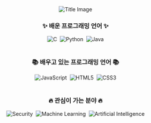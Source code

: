 <div align="center">
  <img src="https://github.com/oka1313/oka1313/assets/101691440/92118a53-c5b6-40bc-b130-bf8c398d7b51" alt="Title Image" />
</div>

<h3 align="center">✨ 배운 프로그래밍 언어 ✨</h3>
<div align="center">
  <img src="https://img.shields.io/badge/C-00599C?style=for-the-badge&logo=c&logoColor=white" alt="C" />&nbsp;
  <img src="https://img.shields.io/badge/Python-3670A0?style=for-the-badge&logo=python&logoColor=ffdd54" alt="Python" />&nbsp;
  <img src="https://img.shields.io/badge/Java-007396?style=for-the-badge&logo=java&logoColor=white" alt="Java" />
</div>

<br>

<h3 align="center">📚 배우고 있는 프로그래밍 언어 📚</h3>
<div align="center">
  <img src="https://img.shields.io/badge/JavaScript-F7DF1E?style=for-the-badge&logo=javascript&logoColor=black" alt="JavaScript" />&nbsp;
  <img src="https://img.shields.io/badge/HTML5-E34F26?style=for-the-badge&logo=html5&logoColor=white" alt="HTML5" />&nbsp;
  <img src="https://img.shields.io/badge/CSS3-1572B6?style=for-the-badge&logo=css3&logoColor=white" alt="CSS3" />
</div>

<br>

<h3 align="center">🔥 관심이 가는 분야 🔥</h3>
<div align="center">
  <img src="https://img.shields.io/badge/Security-FF0000?style=for-the-badge&logo=linux&logoColor=white" alt="Security" />&nbsp;
  <img src="https://img.shields.io/badge/Machine Learning-FF6F00?style=for-the-badge&logo=tensorflow&logoColor=white" alt="Machine Learning" />&nbsp;
  <img src="https://img.shields.io/badge/Artificial Intelligence-1D5B96?style=for-the-badge&logo=openai&logoColor=white" alt="Artificial Intelligence" />
</div>
